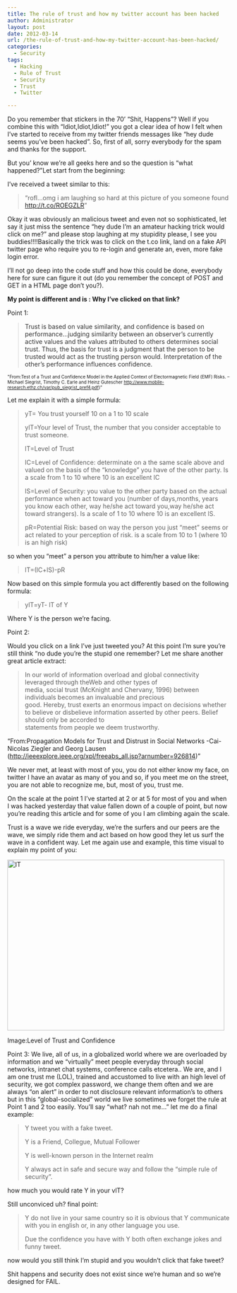 ```yaml
---
title: The rule of trust and how my twitter account has been hacked
author: Administrator
layout: post
date: 2012-03-14
url: /the-rule-of-trust-and-how-my-twitter-account-has-been-hacked/
categories:
  - Security
tags:
  - Hacking
  - Rule of Trust
  - Security
  - Trust
  - Twitter

---
```

Do you remember that stickers in the 70’ “Shit, Happens”? Well if you combine this with “Idiot,Idiot,Idiot!” you got a clear idea of how I felt when I’ve started to receive from my twitter friends messages like “hey dude seems you’ve been hacked”. So, first of all, sorry everybody for the spam and thanks for the support.

But you&#8217; know we’re all geeks here and so the question is “what happened?”Let start from the beginning:

I’ve received a tweet similar to this:

> “rofl&#8230;omg i am laughing so hard at this picture of you someone found <http://t.co/ROEGZLR>”

Okay it was obviously an malicious tweet and even not so sophisticated, let say it just miss the sentence “hey dude I’m an amateur hacking trick would click on me?” and please stop laughing at my stupidity please, I see you buddies!!!!Basically the trick was to click on the t.co link, land on a fake API twitter page who require you to re-login and generate an, even, more fake login error.

I’ll not go deep into the code stuff and how this could be done, everybody here for sure can figure it out (do you remember the concept of POST and GET in a HTML page don’t you?).

**My point is different and is : Why I’ve clicked on that link?**&#160;

Point 1: 

> <font color="#333333">Trust is based on value similarity, and confidence is based on performance…judging similarity between an observer’s currently active values and the values attributed to others determines social trust. Thus, the basis for trust is a judgment that the person to be trusted would act as the trusting person would. Interpretation of the other’s performance influences confidence.</font>

<font size="1">"From:Test of a Trust and Confidence Model in the Applied Context of Electormagnetic Field (EMF) Risks. – Michael Siegrist, Timothy C. Earle and Heinz Gutescher </font>[<font size="1">http://www.mobile-research.ethz.ch/var/pub_siegrist_pref4.pdf</font>][1]<font size="1">)”</font>

Let me explain it with a simple formula:

> yT= You trust yourself 10 on a 1 to 10 scale
> 
> ylT=Your level of Trust, the number that you consider acceptable to trust someone.
> 
> lT=Level of Trust
> 
> lC=Level of Confidence: determinate on a the same scale above and valued on the basis of the “knowledge” you have of the other party. Is a scale from 1 to 10 where 10 is an excellent lC
> 
> lS=Level of Security: you value to the other party based on the actual performance when act toward you (number of days,months, years you know each other, way he/she act toward you,way he/she act toward strangers). Is a scale of 1 to 10 where 10 is an excellent lS.
> 
> pR=Potential Risk: based on way the person you just “meet” seems or act related to your perception of risk. is a scale from 10 to 1 (where 10 is an high risk)

so when you “meet” a person you attribute to him/her a value like:

> lT=(lC+lS)-pR

Now based on this simple formula you act differently based on the following formula:

> ylT=yT- lT of Y&#160; 

Where Y is the person we’re facing.

Point 2:

Would you click on a link I’ve just tweeted you? At this point I’m sure you’re still think “no dude you’re the stupid one remember? Let me share another great article extract:

> In our world of information overload and global connectivity leveraged through theWeb and other types of   
> media, social trust (McKnight and Chervany, 1996) between individuals becomes an invaluable and precious   
> good. Hereby, trust exerts an enormous impact on decisions whether to believe or disbelieve information asserted by other peers. Belief should only be accorded to   
> statements from people we deem trustworthy.

<p align="left">
  “From:Propagation Models for Trust and Distrust in Social Networks -Cai-Nicolas Ziegler and Georg Lausen (<a href="http://ieeexplore.ieee.org/xpl/freeabs_all.jsp?arnumber=926814">http://ieeexplore.ieee.org/xpl/freeabs_all.jsp?arnumber=926814</a>)”
</p>

<p align="left">
  We never met, at least with most of you, you do not either know my face, on twitter I have an avatar as many of you and so, if you meet me on the street, you are not able to recognize me, but, most of you, trust me.
</p>

<p align="left">
  On the scale at the point 1 I’ve started at 2 or at 5 for most of you and when I was hacked yesterday that value fallen down of a couple of point, but now you’re reading this article and for some of you I am climbing again the scale.
</p>

<p align="left">
  Trust is a wave we ride everyday, we’re the surfers and our peers are the wave, we simply ride them and act based on how good they let us surf the wave in a confident way. Let me again use and example, this time visual to explain my point of you:
</p>

<p align="left">
  <a href="http://alfweb.com/blog/wp-content/uploads/2012/03/lT.gif"><img style="background-image: none; border-bottom: 0px; border-left: 0px; padding-left: 0px; padding-right: 0px; display: inline; border-top: 0px; border-right: 0px; padding-top: 0px" title="lT" border="0" alt="lT" src="http://alfweb.com/blog/wp-content/uploads/2012/03/lT_thumb.gif" width="492" height="386" /></a>
</p>

<p align="left">
  Image:Level of Trust and Confidence
</p>

<p align="left">
  Point 3: We live, all of us, in a globalized world where we are overloaded by information and we “virtually” meet people everyday through social networks, intranet chat systems, conference calls etcetera.. We are, and I am one trust me (LOL), trained and accustomed to live with an high level of security, we got complex password, we change them often and we are always “on alert” in order to not disclosure relevant information’s to others but in this “global-socialized” world we live sometimes we forget the rule at Point 1 and 2 too easily. You’ll say “what? nah not me…” let me do a final example:
</p>

> <p align="left">
>   Y tweet you with a fake tweet.
> </p>
> 
> <p align="left">
>   Y is a Friend, Collegue, Mutual Follower
> </p>
> 
> <p align="left">
>   Y is well-known person in the Internet realm
> </p>
> 
> <p align="left">
>   Y always act in safe and secure way and follow the “simple rule of security”.
> </p>

<p align="left">
  how much you would rate Y in your vlT?
</p>

<p align="left">
  Still unconviced uh? final point:
</p>

> <p align="left">
>   Y do not live in your same country so it is obvious that Y communicate with you in english or, in any other language you use.
> </p>
> 
> <p align="left">
>   Due the confidence you have with Y both often exchange jokes and funny tweet.
> </p>

<p align="left">
  now would you still think I’m stupid and you wouldn’t click that fake tweet?
</p>

<p align="left">
  Shit happens and security does not exist since we’re human and so we’re designed for FAIL.
</p>

 [1]: http://www.mobile-research.ethz.ch/var/pub_siegrist_pref4.pdf